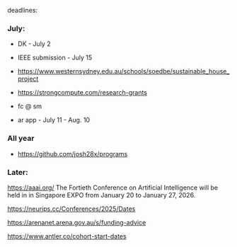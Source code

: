 deadlines:

### July:

-  DK - July 2

  
- IEEE submission - July 15

- https://www.westernsydney.edu.au/schools/soedbe/sustainable_house_project 

- https://strongcompute.com/research-grants 

- fc @ sm

- ar app - July 11 - Aug. 10


### All year

- https://github.com/josh28x/programs



### Later: 

https://aaai.org/ The Fortieth Conference on Artificial Intelligence will be held in in Singapore EXPO from January 20 to January 27, 2026.


https://neurips.cc/Conferences/2025/Dates



https://arenanet.arena.gov.au/s/funding-advice


https://www.antler.co/cohort-start-dates




